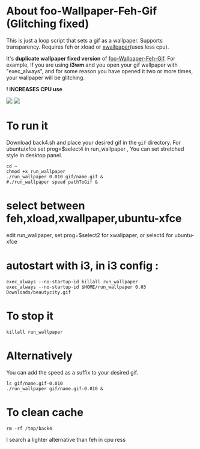 # About foo-Wallpaper-Feh-Gif (Glitching fixed)
This is just a loop script that sets a gif as a wallpaper. Supports transparency. Requires feh or xload or [xwallpaper](https://github.com/stoeckmann/xwallpaper)(uses less cpu).

It's **duplicate wallpaper fixed version** of [foo-Wallpaper-Feh-Gif](https://github.com/thomas10-10/foo-Wallpaper-Feh-Gif). For example, If you are using **i3wm** and you open your gif wallpaper with "exec_always", and for some reason you have opened it two or more times, your wallpaper will be glitching.

**! INCREASES CPU use**

<img src="https://github.com/thomas10-10/foo-Wallpaper-Feh-Gif/raw/master/desktop-animation2.gif"  />
<img src="https://github.com/thomas10-10/foo-Wallpaper-Feh-Gif/raw/master/desktop-animation4.gif"  />

# To run it
Download back4.sh and place your desired gif in the `gif` directory.
For ubuntu/xfce set prog=$select4 in run_wallpaper , You can set stretched style in desktop panel.

```
cd ~
chmod +x run_wallpaper
./run_wallpaper 0.010 gif/name.gif &
#./run_wallpaper speed pathToGif &
```

# select between feh,xload,xwallpaper,ubuntu-xfce
edit run_wallpaper, set prog=$select2 for xwallpaper, or select4 for ubuntu-xfce

# autostart with i3, in i3 config :

```
exec_always --no-startup-id killall run_wallpaper 
exec_always --no-startup-id $HOME/run_wallpaper 0.03 Downloads/beautycity.gif
```

# To stop it
```
killall run_wallpaper
```

# Alternatively

You can add the speed as a suffix to your desired gif.

```
ls gif/name.gif-0.010
./run_wallpaper gif/name.gif-0.010 &
```


# To clean cache
 ```
rm -rf /tmp/back4
```

I search a lighter alternative than feh in cpu ress



